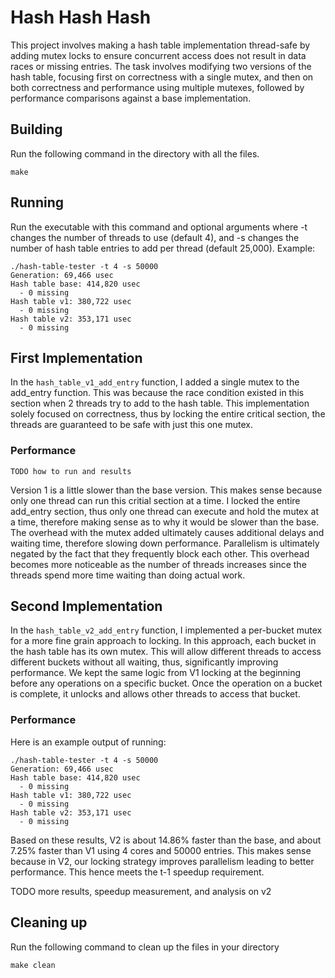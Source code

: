 # Hash Hash Hash
This project involves making a hash table implementation thread-safe by adding mutex locks to ensure concurrent access does not result in data races or missing entries. The task involves modifying two versions of the hash table, focusing first on correctness with a single mutex, and then on both correctness and performance using multiple mutexes, followed by performance comparisons against a base implementation.

## Building
Run the following command in the directory with all the files. 
```shell
make
```

## Running
Run the executable with this command and optional arguments where -t changes the number of threads to use (default 4), and -s changes the number of hash table entries to add per thread (default
25,000). Example:
```shell
./hash-table-tester -t 4 -s 50000
Generation: 69,466 usec
Hash table base: 414,820 usec
  - 0 missing
Hash table v1: 380,722 usec
  - 0 missing
Hash table v2: 353,171 usec
  - 0 missing

```

## First Implementation
In the `hash_table_v1_add_entry` function, I added a single mutex to the add_entry function. This was because the race condition existed in this section when 2 threads try to add to the hash table. This implementation solely focused on correctness, thus by locking the entire critical section, the threads are guaranteed to be safe with just this one mutex. 

### Performance
```shell
TODO how to run and results
```
Version 1 is a little slower than the base version. This makes sense because only one thread can run this critial section at a time. I locked the entire add_entry section, thus only one thread can execute and hold the mutex at a time, therefore making sense as to why it would be slower than the base. The overhead with the mutex added ultimately causes additional delays and waiting time, therefore slowing down performance. Parallelism is ultimately negated by the fact that they frequently block each other. This overhead becomes more noticeable as the number of threads increases since the threads spend more time waiting than doing actual work.

## Second Implementation
In the `hash_table_v2_add_entry` function, I implemented a per-bucket mutex for a more fine grain approach to locking. In this approach, each bucket in the hash table has its own mutex. This will allow different threads to access different buckets without all waiting, thus, significantly improving performance. We kept the same logic from V1 locking at the beginning before any operations on a specific bucket. Once the operation on a bucket is complete, it unlocks and allows other threads to access that bucket.

### Performance
Here is an example output of running:
```shell
./hash-table-tester -t 4 -s 50000
Generation: 69,466 usec
Hash table base: 414,820 usec
  - 0 missing
Hash table v1: 380,722 usec
  - 0 missing
Hash table v2: 353,171 usec
  - 0 missing
```
Based on these results, V2 is about 14.86% faster than the base, and about 7.25% faster than V1 using 4 cores and 50000 entries. This makes sense because in V2, our locking strategy improves parallelism leading to better performance. This hence meets the t-1 speedup requirement. 

TODO more results, speedup measurement, and analysis on v2

## Cleaning up
Run the following command to clean up the files in your directory
```shell
make clean
```